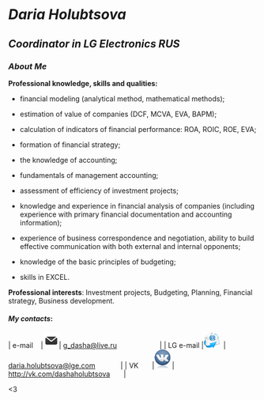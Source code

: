 # *Daria Holubtsova*
## *Coordinator in LG Electronics RUS*

### *About Me*
**Professional knowledge, skills and qualities:**

- financial modeling (analytical method, mathematical methods); 

- estimation of value of companies (DCF, MCVA, EVA, BAPM); 

- calculation of indicators of financial performance: ROA, ROIC, ROE, EVA;

- formation of financial strategy; 

- the knowledge of accounting; 

- fundamentals of management accounting; 

- assessment of efficiency of investment projects; 

- knowledge and experience in financial analysis of companies (including experience with primary financial documentation and accounting information); 

- experience of business correspondence and negotiation, ability to build effective communication with both external and internal opponents;

- knowledge of the basic principles of budgeting;

- skills in EXCEL.

**Professional interests**:
Investment projects, Budgeting, Planning, Financial strategy, Business development.

#### *My contacts*:  

| e-mail    |![Email LOGO](logoemail.png)| <g_dasha@live.ru>                      |
| LG e-mail |![Mail LOGO](logomail.png)  | <daria.holubtsova@lge.com>             |
| VK        |![VK LOGO](logovk.png)      | <http://vk.com/dashaholubtsova>        |

<3

